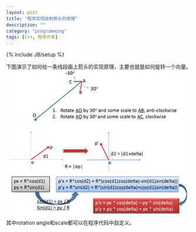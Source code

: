 ```yaml
---
layout: post
title: "程序实现绘制箭头的原理"
description: ""
category: "programming"
tags: [C++, 程序开发]
---
```

{% include JB/setup %}

下图演示了如何给一条线段画上箭头的实现原理，主要也就是如何旋转一个向量。
![](/assets/image/draw_arrow.PNG)
其中rotation angle和scale都可以在程序代码中自定义。
